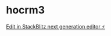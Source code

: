 # hocrm3

[Edit in StackBlitz next generation editor ⚡️](https://stackblitz.com/~/github.com/endreoo/hocrm3)